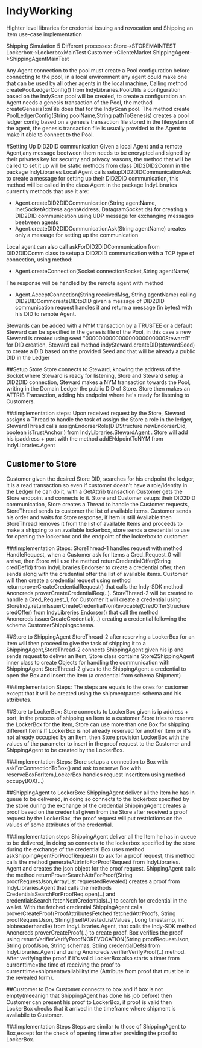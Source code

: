 # IndyWorking
HIghter level libraries for credential issuing and revocation and Shipping an Item use-case implementation



Shipping Simulation
5 Different processes:
Store->STOREMAINTEST
Lockerbox->LockerboxMainTest
Customer->ClienteMarket
ShippingAgent->ShippingAgentMainTest

Any Agent connection to the pool must create a Pool configuration before connecting to the pool,
in  a local environment any agent could make one that can be used by all other agents in the local machine,
Calling method createPoolLedgerConfig() from IndyLibraries.PoolUtils a configuration based on the IndyScan pool will be created,
to create a configuration an Agent needs a genesis transaction of the Pool, the method createGenesisTxnFile does that
for the IndyScan pool.
The method create PoolLedgerConfig(String poolName,String pathToGenesis) creates a pool ledger config
based on a genesis transaction file stored in the filesystem of the agent,
the genesis transaction file is usually provided to the Agent to make it able to connect to the Pool.




#Setting Up DID2DID communication
Given a local Agent and a remote Agent,any message beetween them
needs to be encrypted and signed by their privates key for security
and privacy reasons, the method that will be called to set it up will be static
methods from class DID2DID2Comm in the package IndyLibraries
Local Agent calls setupDID2DIDCommunicationAsk to create a message for setting up
their DID2DID communication,
this method will be called in the class Agent in the package IndyLibraries
currently methods that use it are:

- Agent.createDID2DIDCommunication(String agentName, InetSocketAddress agentAddress, DatagramSocket ds) for creating
a DID2DID communication using UDP message for exchanging messages beetween agents
- Agent.createDID2DIDCommunicationAsk(String agentName) creates only a message for setting up the communication


Local agent can also call askForDID2DIDCommunication from DID2DIDComm class to setup a DID2DID communication with a TCP type of connection,
using method:
- Agent.createConnection(Socket connectionSocket,String agentName)

The response will be handled by the remote agent with method
- Agent.AcceptConnection(String receivedMsg, String agentName) calling DID2DIDCommcreateDIDtoDID
  given a message of DID2DID communication request handles it and return a message (in bytes)
  with his DID to remote Agent.

Stewards can be added with a NYM transaction by a TRUSTEE or a default Steward can be specified in the 
genesis file of the Pool, in this case a new Steward is created using seed "000000000000000000000000Steward1" for DID creation,
Steward call method   indySteward.createDID(stewardSeed) to create a DID based on the provided Seed and that will 
be already a public DID in the Ledger


##Setup  Store
Store connects to Steward, knowing the address of the Socket
where Steward is ready for listening, Store and Steward setup
a DID2DID connection, Steward makes a NYM transaction towards the
Pool, writing in the Domain Ledger the public DID of Store.
Store then makes an ATTRIB Transaction, adding his endpoint where he's ready for listening to 
Customers.




###Implementation steps:
Upon received request by the Store, Steward assigns a Thread to handle the task of assign the Store a 
role in the ledger, StewardThread calls  assignEndorserRole(DIDStructure newEndorserDid,
boolean isTrustAnchor ) from IndyLibraries.StewardAgent .
Store will add his ipaddress + port with  the method addENdpointToNYM from IndyLibraries.Agent

## Customer to Store 
Customer given the desired Store DID, searches for his endpoint the
ledger, it is a read transaction so even if customer doesn't have a role/identity
in the Ledger he can do it, with a GetAttrib transaction Customer gets
the Store endpoint and connects to it.
Store and Customer setups their DID2DID communication,
Store creates a Thread to handle the Customer requests,
StoreThread sends to customer the list of available items.
Customer sends his order and waits for Store response,
if Item is still Available then StoreThread removes it from the list of available Items and proceeds
to make a shipping to an available lockerbox, store sends a credential to use for opening the lockerbox
and the endpoint of the lockerbox to customer.

###Implementation Steps:
StoreThread-1 handles request with method HandleRequest, when a Customer ask for Items a Cred_Request_0 will arrive,
then Store will use the method returnCredentialOffer(String credDefId) from IndyLibraries.Endorser to create a
credential offer,
then sends along with the credential offer the list of available items.
Customer will then create a credential request using method returnproverCreateCredentialRequest()
that calls the Indy-SDK method Anoncreds.proverCreateCredentialReq(..).
StoreThread-2 will be created to handle a Cred_Request_1, for Customer it will create a credential using
StoreIndy.returnIssuerCreateCredentialNonRevocable(CredOfferStructure credOffer) from IndyLibreries.Endorser()
that call the method Anoncreds.issuerCreateCredential(...) creating a  credential following the schema
CustomerShippingschema.


##Store to ShippingAgent
StoreThread-2 after reserving a LockerBox for an Item will then proceed to give the task of shipping it to a 
ShippingAgent,StoreThread-2 connects ShippingAgent given his ip and sends request to deliver an Item,
Store class contains Store2ShippingAgent inner class to create Objects for handling the communication with ShippingAgent
StoreThread-2 gives to the ShippingAgent a credential to open the Box and insert the Item (a credential from schema
Shipment)

###Implementation Steps:
The steps are equals to the ones for customer except that it will be created
using the  shipmentparcel schema and his attributes.


##Store to LockerBox:
Store connects to LockerBox given is ip address + port, in the process of shipping an Item to a 
customer Store tries to reserve the LockerBox for the Item, Store can use more than one Box for
shipping different Items.If LockerBox is not already reserved for another Item or it's not already occupied by an Item,
then Store provision LockerBox with the values of the parameter to insert in the proof request
to the Customer and ShippingAgent to be created by the LockerBox.

###Implementation Steps:
  Store setups a connection to Box with askForConnectionToBox() and ask to reserve Box with
  reserveBoxForItem,LockerBox handles request InsertItem using method occupyBOX(...) 

##ShippingAgent to LockerBox:
ShippingAgent deliver all the Item he has in queue to be delivered, in doing so
connects to the lockerbox specified by the store during the exchange of the credential
ShippingAgent creates a proof based on the credential given from the Store after received a 
proof request by the LockerBox, the proof request will put restrictions on the values of some
attributes of the credential.

###Implementation steps 
ShippingAgent deliver all the Item he has in queue to be delivered, in doing so
  connects to the lockerbox specified by the store during the exchange of the credential
  Box uses method askShippingAgentForProofRequest() to ask for a proof request, this method calls
the method generateAttrInfoForProofRequest from IndyLibraries. Agent and creates the json object for the 
proof request.
ShippingAgent calls the method  returnProverSearchAttrForProof(String proofRequestJson,ArrayList<String> requestedRevealed) creates a 
proof from IndyLibraries.Agent that calls the methods CredentialsSearchForProofReq.open(..) and
credentialsSearch.fetchNextCredentials(..) to search for credential in the wallet.
With the fetched credential ShippingAgent calls
proverCreateProof(ProofAttributesFetched fetchedAttrProofs,
String proofRequestJson, String[] selfAttestedListValues
, Long timestamp,
int blobreaderhandle) from IndyLibraries.Agent, that calls the Indy-SDK method Anoncreds.proverCreateProof(..)
to create proof.
Box verifies the proof using returnVerifierVerifyProofNOREVOCATION(String proofRequestJson, String proofJson, String schemas,
String credentialDefs) from IndyLibraries.Agent and using Anoncreds.verifierVerifyProof(..) method.
After verifying the proof if it's valid LockerBox also starts a timer from currenttime=the time of receiving the proof
to currenttime+shipmentavailabilitytime (Attribute from proof that must be in the revealed form).

##Customer to Box
Customer connects to box and if box is not empty(meeanign that ShippingAgent has done his job before) then Customer can present his
proof to LockerBox, if proof is valid then LockerBox checks that it arrived in the timeframe where shipment is availabile to Customer.

###Implementation Steps
  Steps are similar to those of ShippingAgent to Box,except for the check
of opening time after providing the proof to LockerBox.








